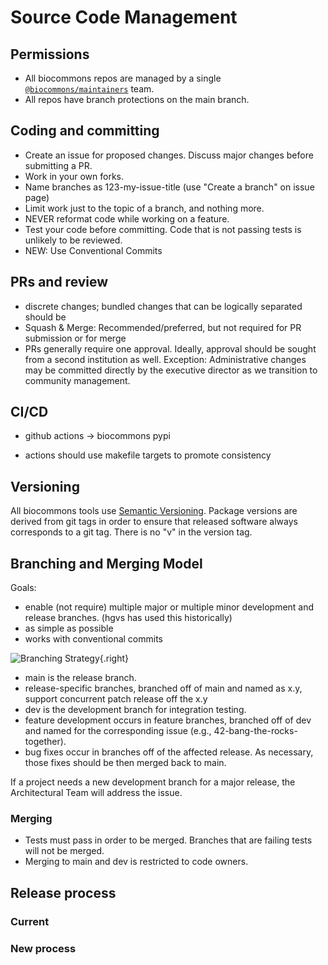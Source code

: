 # Source Code Management

## Permissions

- All biocommons repos are managed by a single
  [`@biocommons/maintainers`](https://github.com/orgs/biocommons/teams/maintainers) team.
- All repos have branch protections on the main branch. 



## Coding and committing

- Create an issue for proposed changes.  Discuss major changes before submitting a PR.
- Work in your own forks.
- Name branches as 123-my-issue-title (use "Create a branch" on issue page)
- Limit work just to the topic of a branch, and nothing more.
- NEVER reformat code while working on a feature.
- Test your code before committing. Code that is not passing tests is unlikely to be reviewed.
- NEW: Use Conventional Commits


## PRs and review

- discrete changes; bundled changes that can be logically separated should be
- Squash & Merge: Recommended/preferred, but not required for PR submission or for merge
- PRs generally require one approval.  Ideally, approval should be sought from a second institution
  as well. Exception: Administrative changes may be committed directly by the executive director
  as we transition to community management.

## CI/CD

- github actions → biocommons pypi

- actions should use makefile targets to promote consistency


## Versioning

All biocommons tools use [Semantic Versioning](https://semver.org/).  Package versions are derived from
git tags in order to ensure that released software always corresponds to a git tag.  There is no "v"
in the version tag.

## Branching and Merging Model

Goals:

- enable (not require) multiple major or multiple minor development and release branches. (hgvs has
  used this historically) 
- as simple as possible
- works with conventional commits


![Branching Strategy](branching-strategy.drawio.svg){.right}

- main is the release branch.
- release-specific branches, branched off of main and named as x.y, support concurrent
  patch release off the x.y 
- dev is the development branch for integration testing.
- feature development occurs in feature branches, branched off of dev and named for the
  corresponding issue (e.g., 42-bang-the-rocks-together).
- bug fixes occur in branches off of the affected release. As necessary, those fixes should be then
  merged back to main.

If a project needs a new development branch for a major release, the Architectural Team will address
the issue.

### Merging

- Tests must pass in order to be merged. Branches that are failing tests will not be merged.
- Merging to main and dev is restricted to code owners.


## Release process

### Current

### New process
